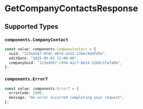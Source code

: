 # GetCompanyContactsResponse


## Supported Types

### `components.CompanyContact`

```typescript
const value: components.CompanyContact = {
  uuid: "123e4567-0f8c-46fd-a515-22b6c9ddfd5b",
  editDate: "2025-05-01 12:00:00",
  companyUuid: "123e4567-c934-42c7-bb14-22b6c1fafabb",
};
```

### `components.ErrorT`

```typescript
const value: components.ErrorT = {
  errorCode: 1000,
  message: "An error occurred completing your request",
};
```

